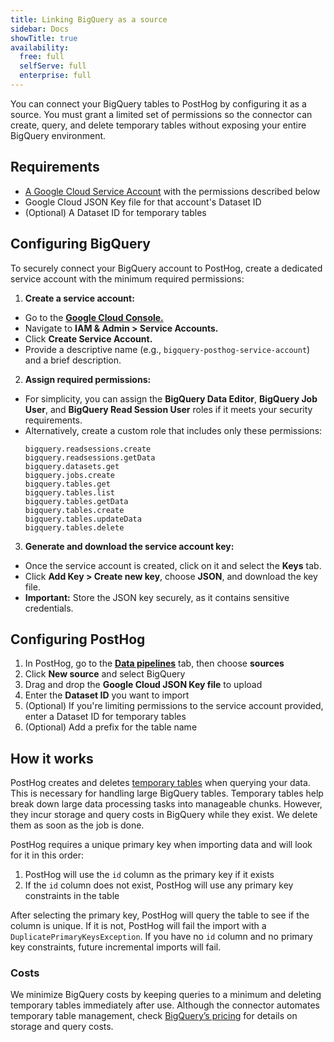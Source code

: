 ```yaml
---
title: Linking BigQuery as a source
sidebar: Docs
showTitle: true
availability:
  free: full
  selfServe: full
  enterprise: full
---
```


You can connect your BigQuery tables to PostHog by configuring it as a source. You must grant a limited set of permissions so the connector can create, query, and delete temporary tables without exposing your entire BigQuery environment.

## Requirements

- [A Google Cloud Service Account](https://cloud.google.com/iam/docs/service-account-overview) with the permissions described below
- Google Cloud JSON Key file for that account's Dataset ID
- (Optional) A Dataset ID for temporary tables

## Configuring BigQuery

To securely connect your BigQuery account to PostHog, create a dedicated service account with the minimum required permissions:

1. **Create a service account:**
- Go to the [**Google Cloud Console.**](https://console.cloud.google.com/)
- Navigate to **IAM & Admin > Service Accounts.**
- Click **Create Service Account.**
- Provide a descriptive name (e.g., `bigquery-posthog-service-account`) and a brief description.
2. **Assign required permissions:**
- For simplicity, you can assign the **BigQuery Data Editor**, **BigQuery Job User**, and **BigQuery Read Session User** roles if it meets your security requirements.
- Alternatively, create a custom role that includes only these permissions:
    ```
    bigquery.readsessions.create
    bigquery.readsessions.getData
    bigquery.datasets.get
    bigquery.jobs.create
    bigquery.tables.get
    bigquery.tables.list
    bigquery.tables.getData
    bigquery.tables.create
    bigquery.tables.updateData
    bigquery.tables.delete
    ```
3. **Generate and download the service account key:**
- Once the service account is created, click on it and select the **Keys** tab.
- Click **Add Key > Create new key**, choose **JSON**, and download the key file.
- **Important:** Store the JSON key securely, as it contains sensitive credentials.

## Configuring PostHog

1. In PostHog, go to the **[Data pipelines](https://us.posthog.com/pipeline/sources)** tab, then choose **sources**
2. Click **New source** and select BigQuery
3. Drag and drop the **Google Cloud JSON Key file** to upload
4. Enter the **Dataset ID** you want to import
5. (Optional) If you're limiting permissions to the service account provided, enter a Dataset ID for temporary tables
6. (Optional) Add a prefix for the table name

## How it works

PostHog creates and deletes [temporary tables](https://cloud.google.com/bigquery/docs/writing-results#temporary_and_permanent_tables) when querying your data. This is necessary for handling large BigQuery tables. Temporary tables help break down large data processing tasks into manageable chunks. However, they incur storage and query costs in BigQuery while they exist. We delete them as soon as the job is done.

PostHog requires a unique primary key when importing data and will look for it in this order:

1. PostHog will use the `id` column as the primary key if it exists
2. If the `id` column does not exist, PostHog will use any primary key constraints in the table

After selecting the primary key, PostHog will query the table to see if the column is unique. If it is not, PostHog will fail the import with a `DuplicatePrimaryKeysException`. If you have no `id` column and no primary key constraints, future incremental imports will fail.

### Costs

We minimize BigQuery costs by keeping queries to a minimum and deleting temporary tables immediately after use. Although the connector automates temporary table management, check [BigQuery’s pricing](https://cloud.google.com/bigquery/pricing) for details on storage and query costs.
